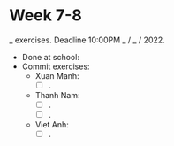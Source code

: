 # Week 7-8

_ exercises. Deadline 10:00PM _ / \_ / 2022.

- Done at school:
- Commit exercises:
  - Xuan Manh:
    - [ ] .
  - Thanh Nam:
    - [ ] .
    - [ ] .
  - Viet Anh:
    - [ ] .
